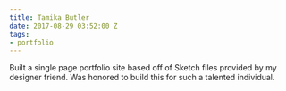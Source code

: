 ```yaml
---
title: Tamika Butler
date: 2017-08-29 03:52:00 Z
tags:
- portfolio
---
```


Built a single page portfolio site based off of Sketch files provided by my designer friend. Was honored to build this for such a talented individual.
